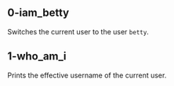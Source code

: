 ## 0-iam_betty
Switches the current user to the user `betty`.
## 1-who_am_i
Prints the effective username of the current user.

